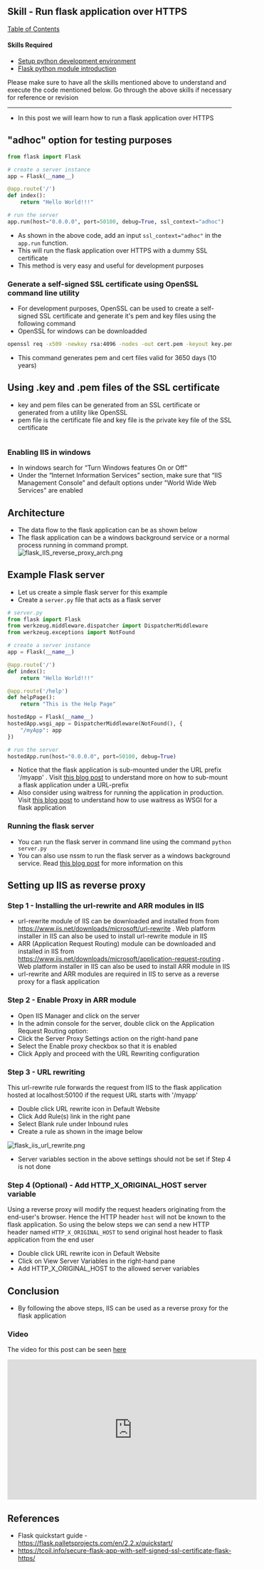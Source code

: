 ## Skill - Run flask application over HTTPS

[Table of Contents](https://nagasudhir.blogspot.com/2020/04/taming-python-table-of-contents.html)

#### Skills Required
* [Setup python development environment](https://nagasudhir.blogspot.com/2020/04/setup-python-development-environment_14.html)
* [Flask python module introduction](https://nagasudhir.blogspot.com/2022/04/flask-python-module-introduction-for.html)

Please make sure to have all the skills mentioned above to understand and execute the code mentioned below. Go through the above skills if necessary for reference or revision

<hr/>

* In this post we will learn how to run a flask application over HTTPS 

## "adhoc" option for testing purposes
```py
from flask import Flask

# create a server instance
app = Flask(__name__)

@app.route('/')
def index():
    return "Hello World!!!"

# run the server
app.run(host="0.0.0.0", port=50100, debug=True, ssl_context="adhoc")
```

* As shown in the above code, add an input `ssl_context="adhoc"` in the `app.run` function. 
* This will run the flask application over HTTPS with a dummy SSL certificate
* This method is very easy and useful for development purposes

### Generate a self-signed SSL certificate using OpenSSL command line utility
* For development purposes, OpenSSL can be used to create a self-signed SSL certificate and generate it's pem and key files using the following command
* OpenSSL for windows can be downloadded
```bash
openssl req -x509 -newkey rsa:4096 -nodes -out cert.pem -keyout key.pem -days 3650
```
* This command generates pem and cert files valid for 3650 days (10 years)

## Using .key and .pem files of the SSL certificate
* key and pem files can be generated from an SSL certificate or generated from a utility like OpenSSL
* pem file is the certificate file and key file is the private key file of the SSL certificate

```py

```

### Enabling IIS in windows
-   In windows search for “Turn Windows features On or Off”
-   Under the “Internet Information Services” section, make sure that “IIS Management Console” and default options under "World Wide Web Services" are enabled

## Architecture
* The data flow to the flask application can be as shown below
* The flask application can be a windows background service or a normal process running in command prompt.
![flask_IIS_reverse_proxy_arch.png](https://github.com/nagasudhirpulla/taming_python/raw/master/blog/skills/assets/img/flask_IIS_reverse_proxy_arch.png)
## Example Flask server
* Let us create a simple flask server for this example
* Create a `server.py` file that acts as a flask server
```py
# server.py  
from flask import Flask
from werkzeug.middleware.dispatcher import DispatcherMiddleware
from werkzeug.exceptions import NotFound

# create a server instance
app = Flask(__name__)

@app.route('/')
def index():
    return "Hello World!!!"

@app.route('/help')
def helpPage():
    return "This is the Help Page"

hostedApp = Flask(__name__)
hostedApp.wsgi_app = DispatcherMiddleware(NotFound(), {
    "/myApp": app
})

# run the server
hostedApp.run(host="0.0.0.0", port=50100, debug=True)
```
* Notice that the flask application is sub-mounted under the URL prefix '/myapp' . Visit [this blog post](https://nagasudhir.blogspot.com/2022/08/sub-mounting-flask-application-under.html) to understand more on how to sub-mount a flask application under a URL-prefix 
* Also consider using waitress for running the application in production. Visit [this blog post](https://nagasudhir.blogspot.com/2022/10/waitress-as-flask-server-wsgi.html) to understand how to use waitress as WSGI for a flask application

### Running the flask server
* You can run the flask server in command line using the command `python server.py`
* You can also use nssm to run the flask server as a windows background service. Read [this blog post](https://nagasudhir.blogspot.com/2022/09/run-python-flask-server-as-windows.html) for more information on this

## Setting up IIS as reverse proxy

### Step 1 - Installing the url-rewrite and ARR modules in IIS
* url-rewrite module of IIS can be downloaded and installed from from https://www.iis.net/downloads/microsoft/url-rewrite . Web platform installer in IIS can also be used to install url-rewrite module in IIS
* ARR (Application Request Routing) module can be downloaded and installed in IIS from https://www.iis.net/downloads/microsoft/application-request-routing . Web platform installer in IIS can also be used to install ARR module in IIS
* url-rewrite and ARR modules are required in IIS to serve as a reverse proxy for a flask application

### Step 2 - Enable Proxy in ARR module
- Open IIS Manager and click on the server  
- In  the admin console for the server, double click on the Application Request Routing option:  
- Click  the Server Proxy Settings action on the right-hand pane
- Select  the Enable proxy checkbox so that it is enabled
- Click  Apply and proceed with the URL Rewriting configuration

### Step 3 - URL rewriting
This url-rewrite rule forwards the request from IIS to the flask application hosted at localhost:50100 if the request URL starts with '/myapp'

- Double click URL rewrite icon in Default Website  
- Click Add Rule(s) link in the right pane  
- Select Blank rule under Inbound rules
- Create a rule as shown in the image below

![flask_iis_url_rewrite.png](https://github.com/nagasudhirpulla/taming_python/raw/master/blog/skills/assets/img/flask_iis_url_rewrite.png)
- Server variables section in the above settings should not be set if Step 4 is not done

### Step 4 (Optional)  -  Add HTTP_X_ORIGINAL_HOST server variable
Using a reverse proxy will modify the request headers originating from the end-user's browser. Hence the HTTP header `host` will not be known to the flask application. So using the below steps we can send a new HTTP header named `HTTP_X_ORIGINAL_HOST` to send original host header to flask application from the end user
- Double click URL rewrite icon in Default  Website  
- Click on View Server Variables in the right-hand pane  
- Add  HTTP_X_ORIGINAL_HOST to the allowed server variables

## Conclusion
* By following the above steps, IIS can be used as a reverse proxy for the flask application

### Video
The video for this post can be seen [here](https://youtu.be/6_Hpug3l2I0)

<iframe width="560" height="315" src="https://www.youtube.com/embed/6_Hpug3l2I0" title="YouTube video player" frameborder="0" allow="accelerometer; autoplay; clipboard-write; encrypted-media; gyroscope; picture-in-picture" allowfullscreen></iframe>


## References
* Flask quickstart guide - https://flask.palletsprojects.com/en/2.2.x/quickstart/
* https://tcoil.info/secure-flask-app-with-self-signed-ssl-certificate-flask-https/
<!--stackedit_data:
eyJoaXN0b3J5IjpbLTY0MDI5Mjk4NCwzMzA3OTA4NjQsNDUyOT
A2OTg3LC0xMzYyMDQzNDM2LDEzOTI0NDY3NjEsNDk5MDkzMTYy
LDgxMTkyNjAxNCw0MTAwMzI4OF19
-->